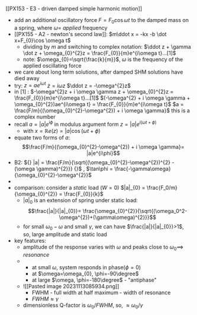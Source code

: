 [[PX153 - E3 - driven damped simple harmonic motion]]
- add an additional oscillatory force $F=F_{0}\cos\omega t$ to the damped mass on a spring, where $\omega =$ *applied* frequency
- [[PX155 - A2 - newton's second law]]: $m\ddot x = -kx -b \dot x+F_{0}\cos \omega t$
	- dividing by $m$ and switching to complex notation:
		$\ddot z + \gamma \dot z + \omega_{0}^{2}z = \frac{F_{0}}{m}e^{i\omega t}...[1]$
	- note: $\omega_{0}=\sqrt{\frac{k}{m}}$, $\omega$ is the frequency of the applied oscillating force
- we care about long term solutions, after damped SHM solutions have died away
- try: $z=ae^{i\omega t}$
		$\dot z = i\omega z$
		$\ddot z = -\omega^{2}z$
- in [1] : $-\omega^{2}z + i \omega \gamma z + \omega_{0}^{2}z = \frac{F_{0}}{m}e^{i\omega t}...[1]$ 
		$(-\omega^{2} + i \omega \gamma + \omega_{0}^{2})ae^{i\omega t} = \frac{F_{0}}{m}e^{i\omega t}$
		$a = \frac{F/m}{(\omega_{0}^{2}-\omega^{2}) + i \omega \gamma}$ this is a complex number
- recall $a=|a|e^{i\phi}$ in modulus argument form
		$z = |a|e^{i(\omega t+\phi)}$
	- with $x= \mathbb Re (z) = |a|\cos(\omega t+\phi)$
- equate two forms of $a$: $$\frac{F/m}{(\omega_{0}^{2}-\omega^{2}) + i \omega \gamma}= |a|e^{i\phi}$$
- B2: ${} |a| = \frac{F/m}{\sqrt{(\omega_{0}^{2}-\omega^{2})^{2} - (\omega \gamma)^{2}}} {}$ , $\tan\phi = \frac{-\gamma\omega}{\omega_{0}^{2}-\omega^{2}}$
-
- comparison: consider a *static* load ($W=0$)
		$|a|_{0} = \frac{F_0/m}{\omega_{0}^{2}} = \frac{F_{0}}{k}$
	- $|a|_0$ is an extension of spring under static load: $$\frac{|a|}{|a|_{0}}= \frac{\omega_{0}^{2}}{\sqrt{(\omega_0^2-\omega^{2})+(\gamma\omega)^{2}}}$$
	- for small $\omega_{0}-\omega$ and small $\gamma$, we can have $\frac{|a|}{|a|_{0}}>1$, so, large amplitude and static load
- key features: 
	- amplitude of the response varies with $\omega$ and peaks close to $\omega_{0} \implies$ *resonance*
	- 
		- at small $\omega$, system responds in phase($\phi=0$)
		- at $\omega=\omega_{0}, \phi=-90\degree$  
		- at large $\omega, \phi=-180\degree$  - "antiphase"
	- ![[Pasted image 20231113085934.png]]
		- FWHM - full width at half maximum - width of resonance
		- $FWHM \approx \gamma$
	- dimensionless Q-factor is $\omega_0/FWHM$, so, $\approx \omega_0/\gamma$